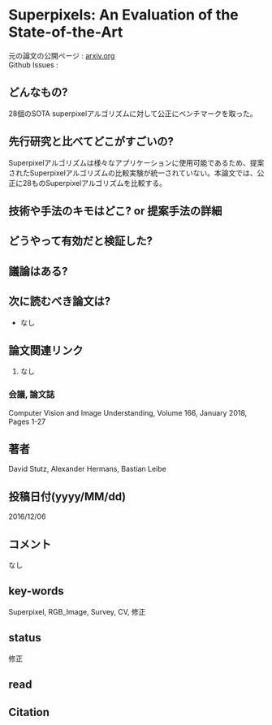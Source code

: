 # Superpixels: An Evaluation of the State-of-the-Art

元の論文の公開ページ : [arxiv.org](https://arxiv.org/abs/1612.01601)  
Github Issues : 

## どんなもの?
28個のSOTA superpixelアルゴリズムに対して公正にベンチマークを取った。

## 先行研究と比べてどこがすごいの?
Superpixelアルゴリズムは様々なアプリケーションに使用可能であるため、提案されたSuperpixelアルゴリズムの比較実験が統一されていない。本論文では、公正に28ものSuperpixelアルゴリズムを比較する。

## 技術や手法のキモはどこ? or 提案手法の詳細

## どうやって有効だと検証した?

## 議論はある?

## 次に読むべき論文は?
- なし

## 論文関連リンク
1. なし

### 会議, 論文誌
Computer Vision and Image Understanding, Volume 166, January 2018, Pages 1-27

## 著者
David Stutz, Alexander Hermans, Bastian Leibe

## 投稿日付(yyyy/MM/dd)
2016/12/06

## コメント
なし

## key-words
Superpixel, RGB_Image, Survey, CV, 修正

## status
修正

## read

## Citation
